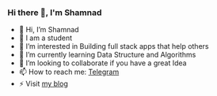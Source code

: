 
### Hi there 👋, I'm Shamnad

- 👋 Hi, I’m Shamnad
- 📕 I am a student
- 👀 I’m interested in Building full stack apps that help others
- 🌱 I’m currently learning Data Structure and Algorithms
- 💞️ I’m looking to collaborate if you have a great Idea
- 📫 How to reach me: [Telegram](t.me/shamnad_sherief)
- ⚡ Visit [my blog](https://deadcoderblog.blogspot.com/)
